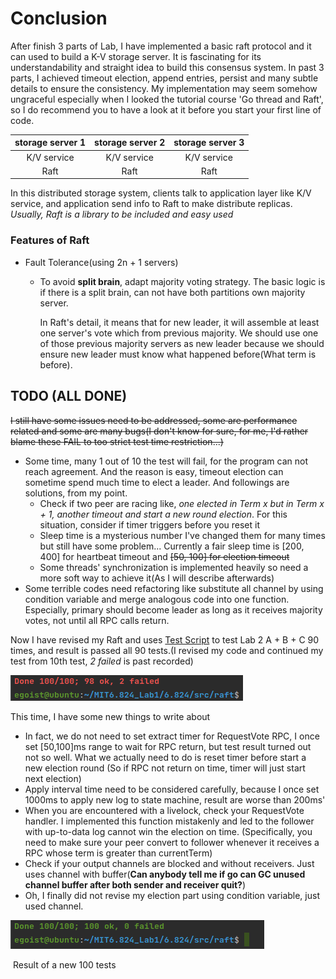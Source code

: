 <h1>Conclusion</h1>
After finish 3 parts of Lab, I have implemented a basic raft protocol and it can used to build a  K-V storage server. It is fascinating for its understandability and straight idea to build this consensus system. In past 3 parts, I achieved timeout election, append entries, persist and many subtle details to ensure the consistency. My implementation may seem somehow ungraceful especially when I looked the tutorial course 'Go thread and Raft', so I do recommend you to have a look at it before you start your first line of code.




| storage server 1 | storage server 2 | storage server 3 |
| :--------------: | :--------------: | :--------------: |
|   K/V service    |   K/V service    |   K/V service    |
|       Raft       |       Raft       |       Raft       |

In this distributed storage system, clients talk to application layer like K/V service, and application send <command> info to Raft to make distribute replicas. *Usually, Raft is a library to be included and easy used* 

<h3>
    Features of Raft
</h3>

* Fault Tolerance(using 2n + 1 servers)

  * To avoid **split brain**, adapt majority voting strategy. The basic logic is if there is a split brain, can not have both partitions own majority server. 

    In Raft's detail, it means that for new leader, it will assemble at least one server's vote which from previous majority. We should use one of those previous majority servers as new leader because we should ensure new leader must know what happened before(What term is before). 




<h2>TODO (ALL DONE)</h2> 

~~I still have some issues need to be addressed, some are performance related and some are many bugs(I don't know for sure, for me, I'd rather blame these FAIL to too strict test time restriction...)~~  

* Some time, many 1 out of 10 the test will fail, for the program can not reach agreement. And the reason is easy, timeout election can sometime spend much time to elect a leader. And followings are solutions, from my point.
  * Check if two peer are racing like, *one elected in Term x but in Term x + 1, another timeout and start a new round election*. For this situation, consider if timer triggers before you reset it
  * Sleep time is a mysterious number I've changed them for many times but still have some problem... Currently a fair sleep time is [200, 400] for heartbeat timeout and ~~[50, 100] for election timeout~~ 
  * Some threads' synchronization is implemented heavily so need a more soft way to achieve it(As I will describe afterwards)
* Some terrible codes need refactoring like substitute all channel by using condition variable and merge analogous code into one function. Especially, primary should become leader as long as it receives majority votes, not until all RPC calls return.



Now I have revised my Raft and uses [Test Script](https://gist.github.com/jonhoo/f686cacb4b9fe716d5aa) to test Lab 2 A + B + C 90 times, and result is passed all 90 tests.(I revised my code and continued my test from 10th test, *2 failed* is past recorded)

![Test](..//image//Test.png)

This time, I have some new things to write about

* In fact, we do not need to set extract timer for RequestVote RPC, I once set [50,100]ms range to wait for RPC return, but test result turned out not so well. What we actually need to do is reset timer before start a new election round (So if RPC not return on time, timer will just start next election)
* Apply interval time need to be considered carefully, because I once set 1000ms to apply new log to state machine, result are worse than 200ms'
* When you are encountered with a livelock, check your RequestVote handler. I implemented this function mistakenly and led to the follower with up-to-data log cannot win the election on time. (Specifically, you need to make sure your peer convert to follower whenever it receives a RPC whose term is greater than currentTerm)
* Check if your output channels are blocked and without receivers. Just uses channel with buffer(**Can anybody tell me if go can GC unused channel buffer after both sender and receiver quit?**)
* Oh, I finally did not revise my election part using condition variable, just used channel.

![Test2](..//image//Test2.png)

​															Result of a new 100 tests